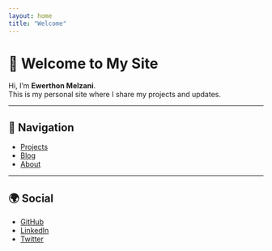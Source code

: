 ```yaml
---
layout: home
title: "Welcome"
---
```


# 👋 Welcome to My Site
Hi, I’m **Ewerthon Melzani**.  
This is my personal site where I share my projects and updates.

---

## 🔗 Navigation
- [Projects](/projects/)
- [Blog](/blog/)
- [About](/about/)

---

## 🌍 Social
- [GitHub](https://github.com/ewerthonmelzani)
- [LinkedIn](https://linkedin.com/in/YOUR-LINK)
- [Twitter](https://twitter.com/YOUR-LINK)
